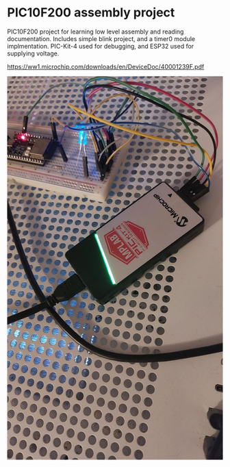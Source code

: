 # PIC10F200 assembly project

PIC10F200 project for learning low level assembly and reading documentation.
Includes simple blink project, and a timer0 module implmentation.
PIC-Kit-4 used for debugging, and ESP32 used for supplying voltage.

https://ww1.microchip.com/downloads/en/DeviceDoc/40001239F.pdf

![alt text](./img/board.jpg)